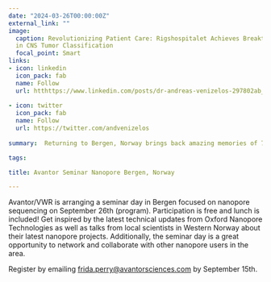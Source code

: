 ```yaml
---
date: "2024-03-26T00:00:00Z"
external_link: ""
image:
  caption: Revolutionizing Patient Care: Rigshospitalet Achieves Breakthrough 
  in CNS Tumor Classification
  focal_point: Smart
links:
- icon: linkedin
  icon_pack: fab
  name: Follow
  url: htthttps://www.linkedin.com/posts/dr-andreas-venizelos-297802ab_medicalinnovation-cnsresearch-teamwork-activity-7182043471141060608-PMmO?utm_source=share&utm_medium=member_desktop
  
- icon: twitter
  icon_pack: fab
  name: Follow
  url: https://twitter.com/andvenizelos
  
summary:  Returning to Bergen, Norway brings back amazing memories of 7 years as a scientist. Thrilled to be back in my FAS role for this exciting Avantor scientific seminar. Dive deep into the world of science! Our ongoing seminar features talks from Marine Biologists, Cancer Genomics experts and more, all powered by Oxford Nanopore Technologies!

tags:

title: Avantor Seminar Nanopore Bergen, Norway

---
```


Avantor/VWR is arranging a seminar day in Bergen focused on nanopore sequencing on September 26th (program). Participation is free and lunch is included! Get inspired by the latest technical updates from Oxford Nanopore Technologies as well as talks from local scientists in Western Norway about their latest nanopore projects. Additionally, the seminar day is a great opportunity to network and collaborate with other nanopore users in the area.

Register by emailing frida.perry@avantorsciences.com by September 15th.